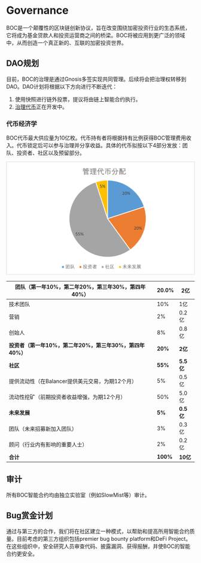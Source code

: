 # Governance

BOC是一个颠覆性的区块链创新协议，旨在改变围绕加密投资行业的生态系统，它将成为基金贷款人和投资运营商之间的桥梁。BOC将被应用到更广泛的领域中，从而创造一个真正新的、互联的加密投资世界。

## DAO规划

目前，BOC的治理是通过Gnosis多签实现共同管理。后续将会把治理权转移到DAO。DAO计划将根据以下方向进行不断迭代：

1. 使用快照进行链外投票，提议将由链上智能合约执行。
2. [治理代币](../more/appendix.md#%E6%B2%BB%E7%90%86%E5%B8%81governance-token)正在开发中。

### 代币经济学

BOC代币最大供应量为10亿枚。代币持有者将根据持有比例获得BOC管理费用收入。代币锁定后可以参与治理并分享收益。具体的代币拟按以下4部分发放：团队、投资者、社区以及预留部分。

![](<../.gitbook/assets/%E7%AE%A1%E7%90%86%E4%BB%A3%E5%B8%81%E5%88%86%E9%85%8D.png>)

| **团队（第一年10%，第二年20%，第三年30%，第四年40%）**  | **20.0%** | **2亿**   |
| ------------------------------------ | --------- | -------- |
| 技术团队                                 | 10%       | 1亿       |
| 营销                                   | 2%        | 0.2亿     |
| 创始人                                  | 8%        | 0.8亿     |
| **投资者（第一年10%，第二年20%，第三年30%，第四年40%）** | **20%**   | **2亿**   |
| **社区**                               | **55%**   | **5.5亿** |
| 提供流动性（在Balancer提供美元交易，为期12个月）        | 5%        | 0.5亿     |
| 流动性挖矿（前期投资者收益增强，为期12个月）              | 50%       | 5.0亿     |
| **未来发展**                             | **5%**    | **0.5亿** |
| 团队（未来招募新加入团队）                        | 3%        | 0.3亿     |
| 顾问（行业内有影响的重要人士）                      | 2%        | 0.2亿     |
| **合计**                               | **100%**  | **10亿**  |

## 审计

所有BOC智能合约均由独立实验室（例如SlowMist等）审计。

## Bug赏金计划

通过与第三方的合作，我们将在社区建立一种模式，以帮助和提高所用智能合约质量。目前考虑的第三方组织包括premier bug bounty platform和DeFi Project。在这些组织中，安全研究人员审查代码、披露漏洞、获得报酬，并使BOC的智能合约更安全。
